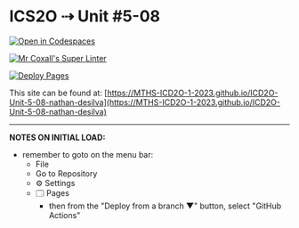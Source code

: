 # ICS2O ⇢ Unit #5-08

[![Open in Codespaces](https://classroom.github.com/assets/launch-codespace-7f7980b617ed060a017424585567c406b6ee15c891e84e1186181d67ecf80aa0.svg)](https://classroom.github.com/open-in-codespaces?assignment_repo_id=15033445)

[![Mr Coxall's Super Linter](https://github.com/MTHS-ICD2O-1-2023/ICD2O-Unit-5-08-nathan-desilva/workflows/Mr%20Coxall's%20Super%20Linter/badge.svg)](https://github.com/MTHS-ICD2O-1-2023/ICD2O-Unit-5-08-nathan-desilva/actions)

[![Deploy Pages](https://github.com/MTHS-ICD2O-1-2023/ICD2O-Unit-5-08-nathan-desilva/workflows/Deploy%20Pages/badge.svg)](https://github.com/MTHS-ICD2O-1-2023/ICD2O-Unit-5-08-nathan-desilva/actions)

This site can be found at: [https://MTHS-ICD2O-1-2023.github.io/ICD2O-Unit-5-08-nathan-desilva](https://MTHS-ICD2O-1-2023.github.io/ICD2O-Unit-5-08-nathan-desilva)

---

**NOTES ON INITIAL LOAD:**
- remember to goto on the menu bar:
  - File
  - Go to Repository
  - ⚙ Settings
  - 🗔 Pages
    - then from the "Deploy from a branch ▼" button, select "GitHub Actions"
